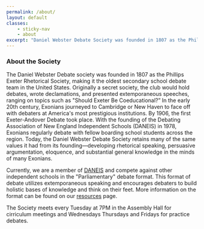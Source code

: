 ```yaml
---
permalink: /about/
layout: default
classes:
    - sticky-nav
    - about
excerpt: "Daniel Webster Debate Society was founded in 1807 as the Phillips Exeter Rhetorical Society"
---
```


### About the Society

The Daniel Webster Debate society was founded in 1807 as the Phillips Exeter Rhetorical Society, making it the oldest secondary school debate team in the United States. Originally a secret society, the club would hold debates, wrote declamations, and presented extemporaneous speeches, ranging on topics such as "Should Exeter Be Coeducational?” In the early 20th century, Exonians journeyed to Cambridge or New Haven to face off with debaters at America's most prestigious institutions. By 1906, the first Exeter-Andover Debate took place. With the founding of the Debating Association of New England Independent Schools (DANEIS) in 1978, Exonians regularly debate with fellow boarding school students across the region. Today, the Daniel Webster Debate Society retains many of the same values it had from its founding—developing rhetorical speaking, persuasive argumentation, eloquence, and substantial general knowledge in the minds of many Exonians.

Currently, we are a member of [DANEIS](http://daneis.org/wordpress/) and compete against other independent schools in the "Parliamentary" debate format. This format of debate utilizes extemporaneous speaking and encourages debaters to build holistic bases of knowledge and think on their feet. More information on the format can be found on our [resources](/resources/) page.

The Society meets every Tuesday at 7PM in the Assembly Hall for cirriculum meetings and Wednesdays Thursdays and Fridays for practice debates.
